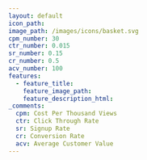 ```yaml
---
layout: default
icon_path:
image_path: /images/icons/basket.svg
cpm_number: 30
ctr_number: 0.015
sr_number: 0.15
cr_number: 0.5
acv_number: 100
features:
  - feature_title:
    feature_image_path:
    feature_description_html:
_comments:
  cpm: Cost Per Thousand Views
  ctr: Click Through Rate
  sr: Signup Rate
  cr: Conversion Rate
  acv: Average Customer Value
---
```



